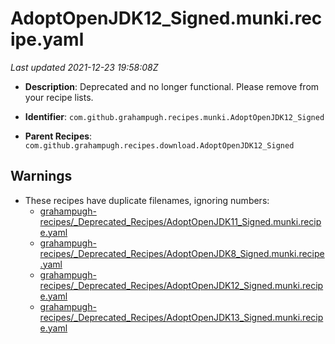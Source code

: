 # AdoptOpenJDK12_Signed.munki.recipe.yaml

_Last updated 2021-12-23 19:58:08Z_

- **Description**: Deprecated and no longer functional. Please remove from your recipe lists.

- **Identifier**: `com.github.grahampugh.recipes.munki.AdoptOpenJDK12_Signed`

- **Parent Recipes**: `com.github.grahampugh.recipes.download.AdoptOpenJDK12_Signed`

## Warnings

- These recipes have duplicate filenames, ignoring numbers:
    - [grahampugh-recipes/_Deprecated_Recipes/AdoptOpenJDK11_Signed.munki.recipe.yaml](/autopkg-dupe-tracker/grahampugh-recipes/_Deprecated_Recipes/AdoptOpenJDK11_Signed.munki.recipe.yaml)
    - [grahampugh-recipes/_Deprecated_Recipes/AdoptOpenJDK8_Signed.munki.recipe.yaml](/autopkg-dupe-tracker/grahampugh-recipes/_Deprecated_Recipes/AdoptOpenJDK8_Signed.munki.recipe.yaml)
    - [grahampugh-recipes/_Deprecated_Recipes/AdoptOpenJDK12_Signed.munki.recipe.yaml](/autopkg-dupe-tracker/grahampugh-recipes/_Deprecated_Recipes/AdoptOpenJDK12_Signed.munki.recipe.yaml)
    - [grahampugh-recipes/_Deprecated_Recipes/AdoptOpenJDK13_Signed.munki.recipe.yaml](/autopkg-dupe-tracker/grahampugh-recipes/_Deprecated_Recipes/AdoptOpenJDK13_Signed.munki.recipe.yaml)